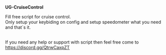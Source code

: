 <b> UG-CruiseControl </b>

Fill free script for cruise control.<br>
Only setup your keybiding on config and setup speedometer what you need and that´s it.<br>
<br>

If you need any help or support with script then feel free come to https://discord.gg/QtrwCaxpZT
